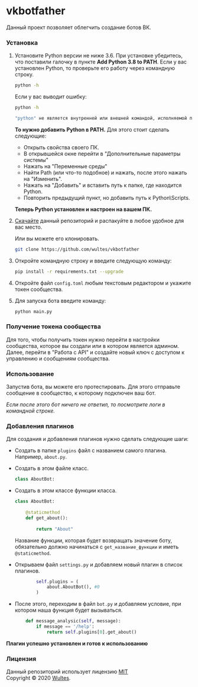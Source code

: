# vkbotfather

Данный проект позволяет облегчить создание ботов ВК.

### Установка

1. Установите Python версии не ниже 3.6. При установке убедитесь, что поставили галочку в пункте **Add Python 3.8 to PATH**. Если у вас установлен Python, то проверьте его работу через командную строку.

   ```bash
   python -h
   ```

   Если у вас выводит ошибку:

   ```bash
   python -h
   
   "python" не является внутренней или внешней командой, исполняемой программой или пакетом файлов.
   ```

   **То нужно добавить Python в PATH.** Для этого стоит сделать следующие:

   - Открыть свойства своего ПК.
   - В открывшейся окне перейти в "Дополнительные параметры системы"
   - Нажать на "Переменные среды"
   - Найти Path (или что-то подобное) и нажать, после этого нажать на "Изменить".
   - Нажать на "Добавить" и вставить путь к папке, где находится Python.
   - Повторить предыдущий пункт, но добавить путь к Python\Scripts.  

   **Теперь Python установлен и настроен на вашем ПК.**

2. [Скачайте](https://github.com/wultes/vkbotfather/archive/master.zip) данный репозиторий и распакуйте в любое удобное для вас место.

   Или вы можете его клонировать.

   ```bash
   git clone https://github.com/wultes/vkbotfather
   ```

3. Откройте командную строку и введите следующую команду:

   ```bash
   pip install -r requirements.txt --upgrade
   ```

4. Откройте файл ```config.toml``` любым текстовым редактором и укажите токен сообщества.

5. Для запуска бота введите команду:

   ```bash
   python main.py
   ```

    

### Получение токена сообщества

Для того, чтобы получить токен нужно перейти в настройки сообщества, которое вы создали или в котором является админом. Далее, перейти в "Работа с API" и создайте новый ключ с доступом к управлению и сообщениям сообщества.



### Использование

Запустив бота, вы можете его протестировать. Для этого отправьте сообщение в сообщество, к которому подключен ваш бот.

*Если после этого бот ничего не ответил, то посмотрите логи в командной строке.*



### Добавления плагинов

Для создания и добавления плагинов нужно сделать следующие шаги:

- Создать в папке ```plugins``` файл с названием самого плагина. Например, ```about.py```.

- Создать в этом файле класс.

  ```python
  class AboutBot:
  ```

- Создать в этом классе функции класса.

  ```python
  class AboutBot:
      
      @staticmethod
      def get_about():
          
          return "About"
  ```

  Название функции, которая будет возвращать значение боту, обязательно должно начинаться с ```get_название_функции``` и иметь ```@staticmethod```.

- Открываем файл ```settings.py``` и добавляем новый плагин в список плагинов.

  ```python
          self.plugins = (
              about.AboutBot(), #0
          )
  ```

- После этого, переходим в файл ```bot.py``` и добавляем условие, при котором наша функция будет вызываться.

  ```python
      def message_analysic(self, message):
          if message == '/help':
              return self.plugins[0].get_about()
  ```

**Плагин успешно установлен и готов к использованию**

### Лицензия

Данный репозиторий использует лицензию [MIT](https://choosealicense.com/licenses/mit/)  
Copyright © 2020 [Wultes](https://github.com/wultes/). 

